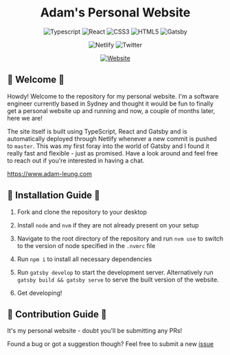 <h1 align="center">
  Adam's Personal Website
</h1>
<p align="center">
  <img alt="Typescript" src="https://img.shields.io/badge/typescript-%23007ACC.svg?style=for-the-badge&logo=typescript&logoColor=white" />
  <img alt="React" src="https://img.shields.io/badge/react-%2320232a.svg?style=for-the-badge&logo=react&logoColor=%2361DAFB" />
  <img alt="CSS3" src="https://img.shields.io/badge/css3-%231572B6.svg?style=for-the-badge&logo=css3&logoColor=white" />
  <img alt="HTML5" src="https://img.shields.io/badge/html5-%23E34F26.svg?style=for-the-badge&logo=html5&logoColor=white" />
  <img alt="Gatsby" src="https://img.shields.io/badge/Gatsby-%23663399.svg?style=for-the-badge&logo=gatsby&logoColor=white" />
</p>
<p align="center">
  <img alt="Netlify" src="https://api.netlify.com/api/v1/badges/e7055086-bf30-47fa-84e3-06f69a2ea9fe/deploy-status">
  <img alt="Twitter" src="https://img.shields.io/twitter/url?style=social&url=https%3A%2F%2Fgithub.com%2Faleung27%2Fpersonal-website">
</p>
<p align="center">
  <a href="https://www.adam-leung.com" target="_blank" rel="noopener external">
    <img alt="Website" src="https://img.shields.io/badge/-Website-blue?style=for-the-badge">
  </a>
</p>

## 👋 Welcome 👋

Howdy! Welcome to the repository for my personal website. I'm a software engineer currently based in Sydney and thought it would be fun to finally get a personal website up and running and now, a couple of months later, here we are!

The site itself is built using TypeScript, React and Gatsby and is automatically deployed through Netlify whenever a new commit is pushed to `master`. This was my first foray into the world of Gatsby and I found it really fast and flexible - just as promised. Have a look around and feel free to reach out if you're interested in having a chat.

<https://www.adam-leung.com>

## 🔧 Installation Guide 🔧

1. Fork and clone the repository to your desktop

2. Install `node` and `nvm` if they are not already present on your setup

3. Navigate to the root directory of the repository and run `nvm use` to switch to the version of node specified in the `.nvmrc` file

4. Run `npm i` to install all necessary dependencies

5. Run `gatsby develop` to start the development server. Alternatively run `gatsby build && gatsby serve` to serve the built version of the website.

6. Get developing!

## 🤝 Contribution Guide 🤝

It's my personal website - doubt you'll be submitting any PRs!

Found a bug or got a suggestion though? Feel free to submit a new [issue](https://github.com/aleung27/personal-website/issues)
